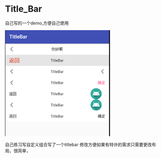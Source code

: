 # Title_Bar
自己写的一个demo,方便自己使用

![](https://github.com/leon5458/Title_Bar/blob/master/Title_Bar/111.png)

自己练习写自定义组合写了一个titlebar 修改方便如果有特许的需求只需要更改布局，很简单，


